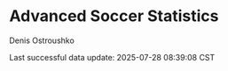 # Advanced Soccer Statistics
Denis Ostroushko

<!-- gfm -->

Last successful data update: 2025-07-28 08:39:08 CST
